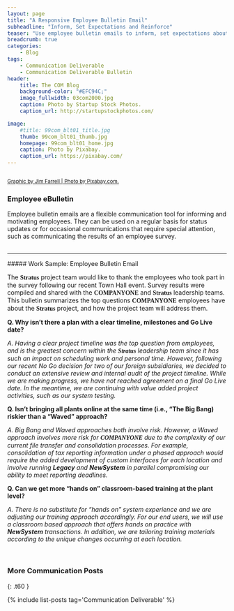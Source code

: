 ```yaml
---
layout: page
title: "A Responsive Employee Bulletin Email"
subheadline: "Inform, Set Expectations and Reinforce"
teaser: "Use employee bulletin emails to inform, set expectations about involvement and reinforce key messages."
breadcrumb: true
categories:
    - Blog
tags:
    - Communication Deliverable
    - Communication Deliverable Bulletin
header:
    title: The COM Blog
    background-color: "#EFC94C;"
    image_fullwidth: 03com2000.jpg
    caption: Photo by Startup Stock Photos.
    caption_url: http://startupstockphotos.com/

image:
    #title: 99com_blt01_title.jpg
    thumb: 99com_blt01_thumb.jpg
    homepage: 99com_blt01_home.jpg
    caption: Photo by Pixabay.
    caption_url: https://pixabay.com/
---
```


<div class="row" >
  <div class="medium-12 columns t30">
    <strong class="show-for-small-only"><img src="{{ site.urlimg }}99com_blt01_widget.jpg" alt=""></strong>
    <strong class="show-for-medium-up"><img src="{{ site.urlimg }}99com_blt01_title.jpg" alt=""></strong>
  </div>
</div>
<p><a href="https://pixabay.com/"><small>Graphic by Jim Farrell | Photo by Pixabay.com.</small></a></p>

### Employee eBulletin
Employee bulletin emails are a flexible communication tool for informing and motivating employees. They can be used on a regular basis for status updates or for occasional communications that require special attention, such as communicating the results of an employee survey.   
<br>
<hr>
##### Work Sample: Employee Bulletin Email
<br>
<div class="row" >
  <div class="medium-12 columns t30">
    <strong class="show-for-small-only"><img src="{{ site.urlimg }}99com_blt01_email_sm.jpg" alt=""></strong>
    <strong class="show-for-medium-up"><img src="{{ site.urlimg }}99com_blt01_email_lg.jpg" alt=""></strong>
  </div>
</div>
<p></p>
<p>The <span style="font-family: Times; font-weight: bold">Stratus</span> project team would like to thank the employees who took part in the survey following our recent Town Hall event. Survey results were compiled and shared with the <span style="font-family: Times; font-weight: bold">COMPANYONE</span> and <span style="font-family: Times; font-weight: bold">Stratus</span> leadership teams. This bulletin summarizes the top questions <span style="font-family: Times; font-weight: bold">COMPANYONE</span> employees have about the <span style="font-family: Times; font-weight: bold">Stratus</span> project, and how the project team will address them.</p>

<p style="margin:0;"><b>Q. Why isn’t there a plan with a clear timeline, milestones and Go Live date?</b></p>
<p><i>A. Having a clear project timeline was the top question from employees, and is the greatest concern within the <span style="font-family: Times; font-weight: bold">Stratus</span> leadership team since it has such an impact on scheduling work and personal time. However, following our recent No Go decision for two of our foreign subsidiaries, we decided to conduct an extensive review and internal audit of the project timeline. While we are making progress, we have not reached agreement on a final Go Live date. In the meantime, we are continuing with value added project activities, such as our system testing.</i></p>

<p style="margin:0;"><b>Q. Isn’t bringing all plants online at the same time (i.e., “The Big Bang) riskier than a “Waved” approach?</b></p>
<p><i>A. Big Bang and Waved approaches both involve risk. However, a Waved approach involves more risk for <span style="font-family: Times; font-weight: bold">COMPANYONE</span> due to the complexity of our current file transfer and consolidation processes. For example, consolidation of tax reporting information under a phased approach would require the added development of custom interfaces for each location and involve running <b>Legacy</b> and <b>NewSystem</b> in parallel compromising our ability to meet reporting deadlines.</i></p>

<p style="margin:0;"><b>Q. Can we get more “hands on” classroom-based training at the plant level?</b></p>
<p><i>A. There is no substitute for “hands on” system experience and we are adjusting our training approach accordingly. For our end users, we will use a classroom based approach that offers hands on practice with <b>NewSystem</b> transactions. In addition, we are tailoring training materials according to the unique changes occurring at each location.</i></p>


<br>


### More Communication Posts
{: .t60 }

{% include list-posts tag='Communication Deliverable' %}
